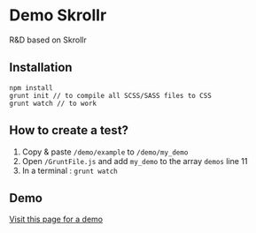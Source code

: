 # Demo Skrollr

R&D based on Skrollr

## Installation

```
npm install
grunt init // to compile all SCSS/SASS files to CSS
grunt watch // to work
```

## How to create a test?

1. Copy & paste ``/demo/example`` to ``/demo/my_demo``
2. Open ``/GruntFile.js`` and add ``my_demo`` to the array ``demos`` line 11
3. In a terminal : ``grunt watch``

## Demo

[Visit this page for a demo](http://client.weinto.com/demo_skrollr/)